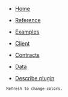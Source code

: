 <!-- docs/_sidebar.md -->


* [Home](/main.md)
* [Reference](documentation/)
* [Examples](examples/index.md)


* [Client](https://www.npmjs.com/package/@methodus/client)
* [Contracts](https://www.npmjs.com/package/@methodus/contracts)
* [Data](https://www.npmjs.com/package/@methodus/data)
* [Describe plugin](https://www.npmjs.com/package/@methodus/describe)

<small>`Refresh to change colors.`<small>